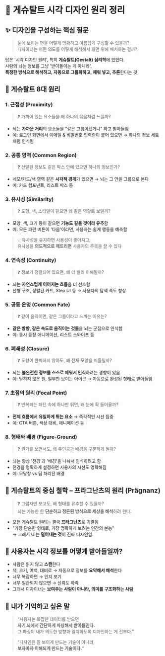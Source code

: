 # 🎨 게슈탈트 시각 디자인 원리 정리

## ✨ 디자인을 구성하는 핵심 질문

> 눈에 보이는 면을 어떻게 명확하고 아름답게 구성할 수 있을까?  
> 디자이너는 어떤 의도를 어떻게 해석해서 화면 위에 배치하는 걸까?

답은 '시각 디자인 원리', 특히 **게슈탈트(Gestalt) 심리학**에 있었다.  
사람의 뇌는 정보를 그냥 '받아들이는 게 아니라',  
**특정한 방식으로 해석하고, 자동으로 그룹화하고, 채워 넣고, 추론**한다는 것


## 🧠 게슈탈트 8대 원리
### 1. **근접성 (Proximity)**
> ❓ 가까이 있는 요소들을 왜 하나의 묶음처럼 느낄까?

- 뇌는 **가까운 거리**의 요소들을 "같은 그룹이겠거니" 하고 받아들임  
- 예: 로그인 화면에서 이메일 & 비밀번호 입력란이 붙어 있으면 → 하나의 정보 세트처럼 인식됨

### 2. **공통 영역 (Common Region)**
> ❓ 산발된 정보도 같은 박스 안에 있으면 하나의 정보인가?

- 네모/카드/색 영역 같은 **시각적 경계**가 있으면 → 뇌는 그 안을 그룹으로 본다  
- 예: 카드 컴포넌트, 리스트 박스 등

### 3. **유사성 (Similarity)**
> ❓ 도형, 색, 스타일이 같으면 왜 같은 역할로 보일까?

- 모양, 색, 크기 등이 같으면 **기능도 같을 것이라 유추**함  
- 예: 모든 파란 버튼이 '다음'이라면, 사용자는 쉽게 행동을 예측함

> 💡 유사성을 유지하면 사용성이 좋아지고,  
> 유사성을 **의도적으로 깨뜨리면** 사용자의 주목을 끌 수 있다

### 4. **연속성 (Continuity)**
> ❓ 정보가 정렬되어 있으면, 왜 더 빨리 이해될까?

- 뇌는 **자연스럽게 이어지는 흐름**을 더 선호함  
- 선형 구조, 정렬된 카드, Step UI 등 → 사용자의 탐색 속도 향상

### 5. **공동 운명 (Common Fate)**
> ❓ 같이 움직이면, 같은 그룹이라고 느끼는 이유는?

- **같은 방향, 같은 속도로 움직이는 것들**을 뇌는 군집으로 인식함  
- 예: 동시 등장 애니메이션, 리스트 스와이프 등

### 6. **폐쇄성 (Closure)**
> ❓ 도형이 완벽하지 않아도, 왜 전체 모양을 떠올릴까?

- 뇌는 **불완전한 정보를 스스로 메워서 인식**하려는 경향이 있음  
- 예: 닫히지 않은 원, 일부만 보이는 아이콘 → 자동으로 완성된 형태로 받아들임

### 7. **초점의 원리 (Focal Point)**
> ❓ 반복되는 패턴 속에 하나만 튀면, 왜 눈에 확 들어올까?

- **전체 흐름에서 유일하게 튀는 요소** → 즉각적인 시선 집중  
- 예: CTA 버튼, 색상 대비, 애니메이션 등

### 8. **형태와 배경 (Figure-Ground)**
> ❓ 뭔가를 보면서도, 왜 주인공과 배경을 구분하게 될까?

- 뇌는 항상 '전경'과 '배경'을 나눠서 인식하려고 함  
- 전경을 명확하게 설정하면 사용자의 시선도 명확해짐  
- 예: 모달창 vs 딤 처리된 배경


## 🌟 게슈탈트의 중심 철학 – 프라그난츠의 원리 (Prägnanz)

> ❓ 그림자만 보고도, 왜 형태를 유추할 수 있을까?  
> 뇌는 가능한 한 **단순하고 정돈된 방식으로 세상을 해석**하려 한다.

- 모든 게슈탈트 원리는 결국 **프라그난츠**로 귀결됨  
- "가장 단순한 형태로, 가장 명확하게 보려는 인간의 본능"  
→ 그래서 UI는 **덜어내는 것**이 진짜 디자인임.


## 👀 사용자는 시각 정보를 어떻게 받아들일까?

- 사람은 읽지 않고 **스캔**한다  
- 색, 크기, 여백, 대비로 → 자동으로 정보를 **요약해서 해석**한다  
- 너무 복잡하면 → 인지 포기  
- 너무 일관되지 않으면 → 신뢰도 하락  
- 그래서 디자이너는 **보여주는 사람이 아니라, 의미를 구조화하는 사람**

## 📌 내가 기억하고 싶은 말

> “사용자는 복잡한 데이터를 받으면  
**자기 뇌에서 간단하게 파싱해서 받아들인다.**  
그 파싱이 내가 의도한 방향과 일치하도록 디자인하는 게 전부다.”  

> “디자인은 잘 보이게 만드는 기술이 아니라,  
**보자마자 이해되게 만드는 기술이다.**”
